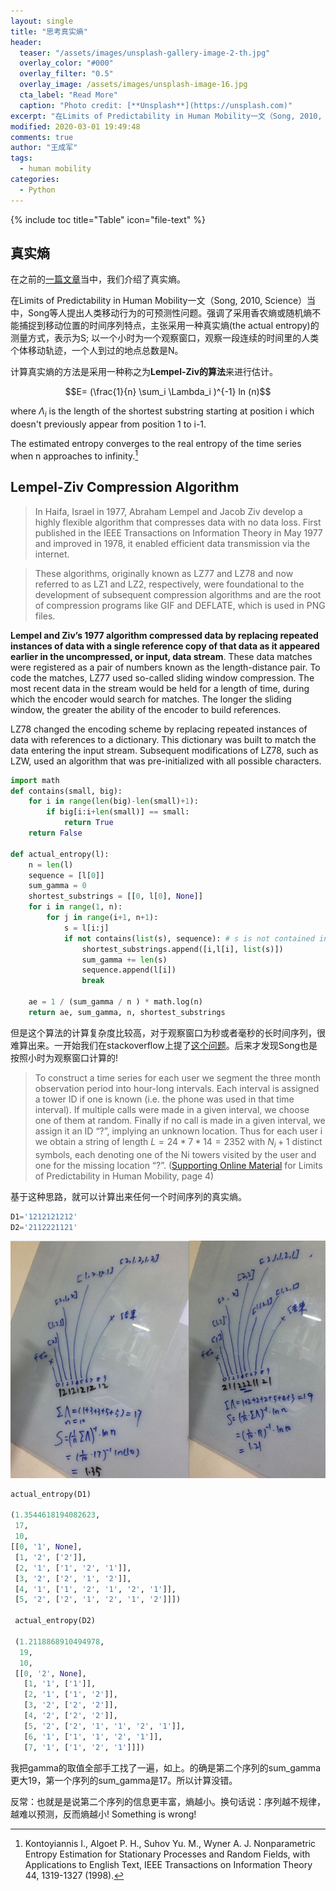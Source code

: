 ```yaml
---
layout: single
title: "思考真实熵"
header:
  teaser: "/assets/images/unsplash-gallery-image-2-th.jpg"
  overlay_color: "#000"
  overlay_filter: "0.5"
  overlay_image: /assets/images/unsplash-image-16.jpg
  cta_label: "Read More"
  caption: "Photo credit: [**Unsplash**](https://unsplash.com)"
excerpt: "在Limits of Predictability in Human Mobility一文（Song, 2010, Science）当中，Song等人提出人类移动行为的可预测性问题。强调了采用香农熵或随机熵不能捕捉到移动位置的时间序列特点，主张采用一种真实熵(the actual entropy)的测量方式，表示为S; 以一个小时为一个观察窗口，观察一段连续的时间里的人类个体移动轨迹，一个人到过的地点总数是N。"
modified: 2020-03-01 19:49:48
comments: true
author: "王成军"
tags:
  - human mobility
categories:
  - Python
---
```


{% include toc title="Table" icon="file-text" %}


## 真实熵

在之前的[一篇文章](https://computational-communication.com/python/predicatability/)当中，我们介绍了真实熵。

在Limits of Predictability in Human Mobility一文（Song, 2010, Science）当中，Song等人提出人类移动行为的可预测性问题。强调了采用香农熵或随机熵不能捕捉到移动位置的时间序列特点，主张采用一种真实熵(the actual entropy)的测量方式，表示为S; 以一个小时为一个观察窗口，观察一段连续的时间里的人类个体移动轨迹，一个人到过的地点总数是N。

计算真实熵的方法是采用一种称之为**Lempel-Ziv的算法**来进行估计。

$$E= (\frac{1}{n} \sum_i \Lambda_i )^{-1} ln (n)$$

where $\Lambda_i$ is the length of the shortest substring starting at position i which doesn't previously appear from position 1 to i-1.

The estimated entropy converges to the real entropy of the time series when n approaches to infinity.[^lz]

[^lz]: Kontoyiannis I., Algoet P. H., Suhov Yu. M., Wyner A. J. Nonparametric Entropy Estimation for Stationary Processes and Random Fields, with Applications to English Text, IEEE Transactions on Information Theory 44, 1319-1327 (1998).


## Lempel-Ziv Compression Algorithm

> In Haifa, Israel in 1977, Abraham Lempel and Jacob Ziv develop a highly flexible algorithm that compresses data with no data loss. First published in the IEEE Transactions on Information Theory in May 1977 and improved in 1978, it enabled efficient data transmission via the internet.

> These algorithms, originally known as LZ77 and LZ78 and now referred to as LZ1 and LZ2, respectively, were foundational to the development of subsequent compression algorithms and are the root of compression programs like GIF and DEFLATE, which is used in PNG files.

**Lempel and Ziv’s 1977 algorithm compressed data by replacing repeated instances of data with a single reference copy of that data as it appeared earlier in the uncompressed, or input, data stream**. These data matches were registered as a pair of numbers known as the length-distance pair. To code the matches, LZ77 used so-called sliding window compression. The most recent data in the stream would be held for a length of time, during which the encoder would search for matches. The longer the sliding window, the greater the ability of the encoder to build references.

LZ78 changed the encoding scheme by replacing repeated instances of data with references to a dictionary. This dictionary was built to match the data entering the input stream. Subsequent modifications of LZ78, such as LZW, used an algorithm that was pre-initialized with all possible characters.

```python
import math
def contains(small, big):
    for i in range(len(big)-len(small)+1):
        if big[i:i+len(small)] == small:
            return True
    return False

def actual_entropy(l):
    n = len(l)
    sequence = [l[0]]
    sum_gamma = 0
    shortest_substrings = [[0, l[0], None]]
    for i in range(1, n):
        for j in range(i+1, n+1):
            s = l[i:j]
            if not contains(list(s), sequence): # s is not contained in previous sequence
                shortest_substrings.append([i,l[i], list(s)])
                sum_gamma += len(s)
                sequence.append(l[i])
                break

    ae = 1 / (sum_gamma / n ) * math.log(n)            
    return ae, sum_gamma, n, shortest_substrings
```

但是这个算法的计算复杂度比较高，对于观察窗口为秒或者毫秒的长时间序列，很难算出来。一开始我们在stackoverflow上提了[这个问题](https://stackoverflow.com/questions/46296891/entropy-estimator-based-on-the-lempel-ziv-algorithm-using-python)。后来才发现Song也是按照小时为观察窗口计算的!

> To construct a time series for each user we segment the three month observation period into hour-long intervals. Each interval is assigned a tower ID if one is known (i.e. the phone was used in that time interval). If multiple calls were made in a given interval, we choose one of them at random. Finally if no call is made in a given interval, we assign it an ID “?”, implying an unknown location. Thus for each user i we obtain a string of length $L = 24 * 7 * 14 = 2352$ with $N_i + 1$ distinct symbols, each denoting one of the Ni towers visited by the user and one for the missing location “?”. ([Supporting Online Material](http://science.sciencemag.org/content/suppl/2010/02/18/327.5968.1018.DC1) for Limits of Predictability in Human Mobility, page 4)

基于这种思路，就可以计算出来任何一个时间序列的真实熵。


```Python
D1='1212121212'
D2='2112221121'
```

![一个例子](/assets/2019/2020-actual-entropy-Snip20200303_15.png)

```Python
actual_entropy(D1)

(1.3544618194082623,
 17,
 10,
[[0, '1', None],
 [1, '2', ['2']],
 [2, '1', ['1', '2', '1']],
 [3, '2', ['2', '1', '2']],
 [4, '1', ['1', '2', '1', '2', '1']],
 [5, '2', ['2', '1', '2', '1', '2']]])

 actual_entropy(D2)

 (1.2118868910494978,
  19,
  10,
 [[0, '2', None],
   [1, '1', ['1']],
   [2, '1', ['1', '2']],
   [3, '2', ['2', '2']],
   [4, '2', ['2', '2']],
   [5, '2', ['2', '1', '1', '2', '1']],
   [6, '1', ['1', '1', '2', '1']],
   [7, '1', ['1', '2', '1']]])
```

我把gamma的取值全部手工找了一遍，如上。的确是第二个序列的sum_gamma更大19，第一个序列的sum_gamma是17。所以计算没错。

反常：也就是是说第二个序列的信息更丰富，熵越小。换句话说：序列越不规律，越难以预测，反而熵越小! Something is wrong!
